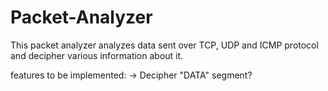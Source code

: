 # Packet-Analyzer
This packet analyzer analyzes data sent over TCP, UDP and ICMP protocol and decipher various information about it.

features to be implemented:
-> Decipher "DATA" segment?

